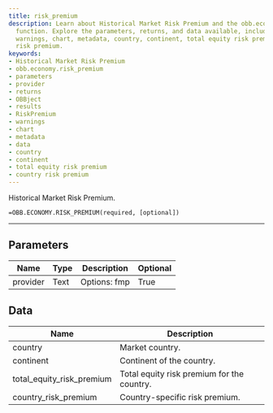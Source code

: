 ```yaml
---
title: risk_premium
description: Learn about Historical Market Risk Premium and the obb.economy.risk_premium
  function. Explore the parameters, returns, and data available, including results,
  warnings, chart, metadata, country, continent, total equity risk premium, and country
  risk premium.
keywords: 
- Historical Market Risk Premium
- obb.economy.risk_premium
- parameters
- provider
- returns
- OBBject
- results
- RiskPremium
- warnings
- chart
- metadata
- data
- country
- continent
- total equity risk premium
- country risk premium
---
```


<!-- markdownlint-disable MD041 -->

Historical Market Risk Premium.

```excel wordwrap
=OBB.ECONOMY.RISK_PREMIUM(required, [optional])
```

---

## Parameters

| Name | Type | Description | Optional |
| ---- | ---- | ----------- | -------- |
| provider | Text | Options: fmp | True |

## Data

| Name | Description |
| ---- | ----------- |
| country | Market country.  |
| continent | Continent of the country.  |
| total_equity_risk_premium | Total equity risk premium for the country.  |
| country_risk_premium | Country-specific risk premium.  |
